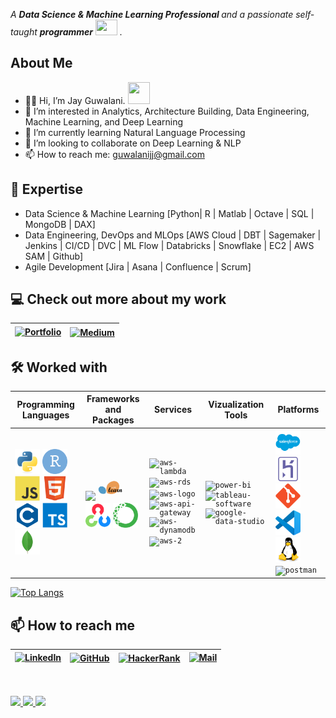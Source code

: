 <p>
  <em>
    A <b> Data Science & Machine Learning Professional </b> and a passionate self-taught <b>programmer</b> <img src="https://raw.githubusercontent.com/TheDudeThatCode/TheDudeThatCode/master/Assets/Developer.gif" width=35 height=25> .
  </em>
 </p>

<!--
<img align="right" alt="Coder GIF" height=190 width=290 src="https://i.pinimg.com/originals/e4/26/70/e426702edf874b181aced1e2fa5c6cde.gif" />
-->

## About Me

- 🥷🏻 Hi, I’m Jay Guwalani. <img src="https://raw.githubusercontent.com/TheDudeThatCode/TheDudeThatCode/master/Assets/Hi.gif" width=35 height=35>
- 👀 I’m interested in Analytics, Architecture Building, Data Engineering, Machine Learning, and Deep Learning
- 🌱 I’m currently learning Natural Language Processing
- 👾 I’m looking to collaborate on Deep Learning & NLP
- 📫 How to reach me: guwalanijj@gmail.com


## 🚀 Expertise

* Data Science & Machine Learning [Python| R | Matlab | Octave | SQL | MongoDB | DAX]
* Data Engineering, DevOps and MLOps [AWS Cloud | DBT | Sagemaker | Jenkins | CI/CD | DVC | ML Flow | Databricks | Snowflake | EC2 | AWS SAM | Github]
* Agile Development [Jira | Asana | Confluence | Scrum]


<!--
### Top Languages

<p align="center">
<a href = "https://github.com/jayds22">
  <img src="https://github-readme-stats.vercel.app/api/top-langs/?username=jayds22&layout=compact&title_color=ffc857&icon_color=8ac926&text_color=daf7dc&bg_color=151515&card_width=400">
</a>
</p>
-->
## 💻 Check out more about my work  
|<a href="https://jayds22.github.io/Portfolio/"><img alt="Portfolio" src="https://img.icons8.com/?size=50&id=W80reZvWli3F&format=png&color=000000"/></a>|<a href="https://medium.com/@guwalanijj"><img align="center" alt="Medium" src="https://img.icons8.com/?size=50&id=kXpTR7n8QCEP&format=png&color=000000"/></a>
|:---:|:---:|

## 🛠️ Worked with

| Programming Languages | Frameworks and Packages | Services | Vizualization Tools | Platforms |
|-----------------------|-------------------------|------------------|----------------------|----------------------|
| <code><img height="40" src="https://raw.githubusercontent.com/devicons/devicon/master/icons/python/python-original.svg" title="python"></code> <code><img height="40" src="https://github.com/devicons/devicon/blob/master/icons/rstudio/rstudio-original.svg" title="rstudio"></code> <code><img height="40" src="https://raw.githubusercontent.com/devicons/devicon/master/icons/javascript/javascript-original.svg" title="javascript"></code> <code><img height="40" src="https://raw.githubusercontent.com/devicons/devicon/master/icons/html5/html5-original.svg" title="html5"></code> <code><img height="40" src="https://raw.githubusercontent.com/devicons/devicon/master/icons/c/c-plain.svg" title="C"></code> <code><img height="40" src="https://raw.githubusercontent.com/devicons/devicon/master/icons/typescript/typescript-plain.svg" title="typescript"></code> <code><img height="40" src="https://raw.githubusercontent.com/devicons/devicon/master/icons/mongodb/mongodb-original.svg" title="mongodb"></code> | <code><img height="40" src="https://cdn.worldvectorlogo.com/logos/tensorflow-2.svg"></code> <code><img height="40" src="https://raw.githubusercontent.com/github/explore/80688e429a7d4ef2fca1e82350fe8e3517d3494d/topics/scikit-learn/scikit-learn.png" title="sklearn"></code> <code><img height="40" src="https://github.com/devicons/devicon/blob/master/icons/opencv/opencv-original.svg" title="opencv"></code> <code><img height="40" src="https://github.com/devicons/devicon/blob/master/icons/anaconda/anaconda-original.svg" title="anaconda"></code> | <code><img height="40" src="https://cdn.worldvectorlogo.com/logos/aws-lambda-1.svg" title="aws-lambda"></code> <code><img height="40" src="https://cdn.worldvectorlogo.com/logos/aws-rds.svg" title="aws-rds"></code> <code><img height="40" src="https://cdn.worldvectorlogo.com/logos/aws-logo.svg" title="aws-logo"></code> <code><img height="40" src="https://cdn.worldvectorlogo.com/logos/aws-api-gateway.svg" title="aws-api-gateway"></code> <code><img height="40" src="https://cdn.worldvectorlogo.com/logos/aws-dynamodb.svg" title="aws-dynamodb"></code> <code><img height="40" src="https://cdn.worldvectorlogo.com/logos/aws-2.svg" title="aws-2"></code> | <code><img height="40" src="https://cdn.worldvectorlogo.com/logos/power-bi.svg" title="power-bi"></code> <code><img height="40" src="https://cdn.worldvectorlogo.com/logos/tableau-software.svg" title="tableau-software"></code> <code><img height="40" src="https://cdn.worldvectorlogo.com/logos/google-data-studio.svg" title="google-data-studio"></code> | <code><img height="40" src="https://github.com/devicons/devicon/blob/master/icons/salesforce/salesforce-original.svg" title="salesforce"></code> <code><img height="40" src="https://github.com/devicons/devicon/blob/master/icons/heroku/heroku-original.svg" title="heroku"></code> <code><img height="40" src="https://raw.githubusercontent.com/devicons/devicon/master/icons/git/git-original.svg" title="git"></code> <code><img height="40" src="https://github.com/devicons/devicon/blob/master/icons/vscode/vscode-original.svg" title="vscode"></code> <code><img height="40" src="https://raw.githubusercontent.com/devicons/devicon/master/icons/linux/linux-original.svg" title="linux"></code> <code><img height="40" src="https://cdn.worldvectorlogo.com/logos/postman.svg" title="postman"></code> |

[![Top Langs](https://github-readme-stats.vercel.app/api/top-langs/?username=JayDS22&layout=compact&theme=gruvbox)](https://github.com/anuraghazra/github-readme-stats)


## 📫 How to reach me

|<a href="https://www.linkedin.com/in/jay-guwalani-66763b191/"><img alt="LinkedIn" src="https://img.icons8.com/color/50/000000/linkedin.png"/></a>|<a href="https://github.com/jayds22"><img align="center" alt="GitHub" src="https://img.icons8.com/nolan/50/github.png"/></a>|<a href="https://www.hackerrank.com/guwalanijj?hr_r=1"><img align="center" alt="HackerRank" src="https://img.icons8.com/windows/50/00eb64/hackerrank.png"/></a>|<a href="mailto:guwalanijj@gmail.com" target="_blank"><img alt="Mail" src="https://img.shields.io/badge/Gmail-D14836?style=for-the-badge&logo=gmail&logoColor=white"/></a> |
|:---:|:---:|:---:|:---:|





<!--
  <a href="https://github.com/jayds22" class="rich-diff-level-one">
    <img src="https://github-readme-stats.vercel.app/api?username=jayds22&title_color=333&text_color=777&show_icons=true" alt="Jay Guwalani's GitHub Stats" >
  </a>
-->
  
<br><br>
  <a href="https://badges.pufler.dev">
    <img src="https://badges.pufler.dev/visits/bobypanchal/jayds22?style=flat-square&color=blue&logo=github">
  </a>
  <a href="https://badges.pufler.dev">
    <img src="https://badges.pufler.dev/years/jayds22?style=flat-square&color=blue&logo=github">
  </a>
  <a href="https://badges.pufler.dev">
    <img src="https://badges.pufler.dev/repos/jayds22?style=flat-square&color=blue&logo=github">
  </a>

<!---
JayDS22/JayDS22 is a ✨ special ✨ repository because its `README.md` (this file) appears on your GitHub profile.
You can click the Preview link to take a look at your changes.
--->

